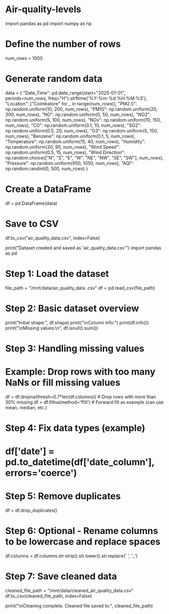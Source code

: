 # Air-quality-levels
import pandas as pd
import numpy as np

# Define the number of rows
num_rows = 1000

# Generate random data
data = {
    "Date_Time": pd.date_range(start="2025-01-01", periods=num_rows, freq="H").strftime('%Y-%m-%d %H:%M:%S'),
    "Location": ["Coimbatore" for _ in range(num_rows)],
    "PM2.5": np.random.uniform(10, 200, num_rows),
    "PM10": np.random.uniform(20, 300, num_rows),
    "NO": np.random.uniform(0, 50, num_rows),
    "NO2": np.random.uniform(5, 100, num_rows),
    "NOx": np.random.uniform(10, 150, num_rows),
    "CO": np.random.uniform(0.1, 10, num_rows),
    "SO2": np.random.uniform(0.5, 20, num_rows),
    "O3": np.random.uniform(5, 150, num_rows),
    "Benzene": np.random.uniform(0.1, 5, num_rows),
    "Temperature": np.random.uniform(15, 40, num_rows),
    "Humidity": np.random.uniform(30, 90, num_rows),
    "Wind Speed": np.random.uniform(0.5, 15, num_rows),
    "Wind Direction": np.random.choice(["N", "S", "E", "W", "NE", "NW", "SE", "SW"], num_rows),
    "Pressure": np.random.uniform(950, 1050, num_rows),
    "AQI": np.random.randint(0, 500, num_rows)
}

# Create a DataFrame
df = pd.DataFrame(data)

# Save to CSV
df.to_csv("air_quality_data.csv", index=False)

print("Dataset created and saved as 'air_quality_data.csv'")
import pandas as pd

# Step 1: Load the dataset
file_path = "/mnt/data/air_quality_data .csv"
df = pd.read_csv(file_path)

# Step 2: Basic dataset overview
print("Initial shape:", df.shape)
print("\nColumn info:")
print(df.info())
print("\nMissing values:\n", df.isnull().sum())

# Step 3: Handling missing values
# Example: Drop rows with too many NaNs or fill missing values
df = df.dropna(thresh=0.7*len(df.columns))  # Drop rows with more than 30% missing
df = df.fillna(method='ffill')  # Forward fill as example (can use mean, median, etc.)

# Step 4: Fix data types (example)
# df['date'] = pd.to_datetime(df['date_column'], errors='coerce')

# Step 5: Remove duplicates
df = df.drop_duplicates()

# Step 6: Optional - Rename columns to be lowercase and replace spaces
df.columns = df.columns.str.strip().str.lower().str.replace(' ', '_')

# Step 7: Save cleaned data
cleaned_file_path = "/mnt/data/cleaned_air_quality_data.csv"
df.to_csv(cleaned_file_path, index=False)

print("\nCleaning complete. Cleaned file saved to:", cleaned_file_path)
